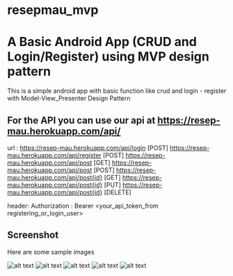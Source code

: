# resepmau_mvp


# A Basic Android App (CRUD and Login/Register) using MVP design pattern
This is a simple android app with basic function like crud and login - register
with Model-View_Presenter Design Pattern

## For the API you can use our api at https://resep-mau.herokuapp.com/api/
url :
https://resep-mau.herokuapp.com/api/login [POST]
https://resep-mau.herokuapp.com/api/register [POST]
https://resep-mau.herokuapp.com/api/post [GET]
https://resep-mau.herokuapp.com/api/post [POST]
https://resep-mau.herokuapp.com/api/post{id} [GET]
https://resep-mau.herokuapp.com/api/post{id} [PUT]
https://resep-mau.herokuapp.com/api/post{id} [DELETE]

header:
Authorization : Bearer <your_api_token_from registering_or_login_user>

## Screenshot
Here are some sample images

![alt text](https://github.com/ydhnwb/resepmau_mvp/blob/master/screenshots/Screenshot_20190806-000205.png=400x800)
![alt text](https://github.com/ydhnwb/resepmau_mvp/blob/master/screenshots/Screenshot_20190806-000212.png)
![alt text](https://github.com/ydhnwb/resepmau_mvp/blob/master/screenshots/Screenshot_20190806-000218.png)
![alt text](https://github.com/ydhnwb/resepmau_mvp/blob/master/screenshots/Screenshot_20190806-000232.png)
![alt text](https://github.com/ydhnwb/resepmau_mvp/blob/master/screenshots/Screenshot_20190806-000236.png)

